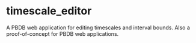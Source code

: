 # timescale_editor
A PBDB web application for editing timescales and interval bounds. Also a proof-of-concept for PBDB web applications.

